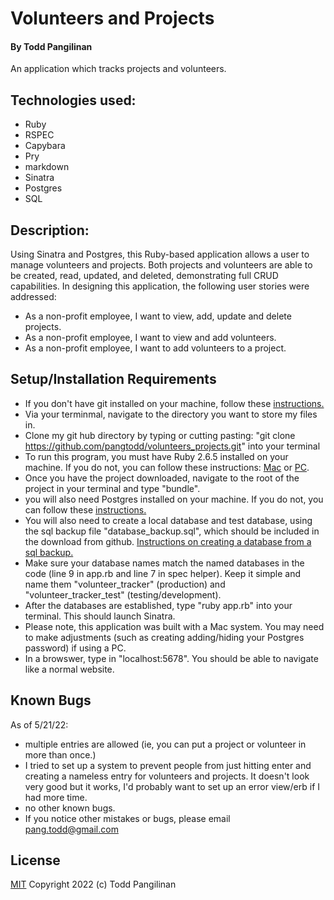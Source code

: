 # Volunteers and Projects

#### By Todd Pangilinan

An application which tracks projects and volunteers.

## Technologies used:

* Ruby
* RSPEC
* Capybara
* Pry
* markdown
* Sinatra
* Postgres
* SQL


## Description:
Using Sinatra and Postgres, this Ruby-based application allows a user to manage volunteers and projects. Both projects and volunteers are able to be created, read, updated, and deleted, demonstrating full CRUD capabilities. In designing this application, the following user stories were addressed:

* As a non-profit employee, I want to view, add, update and delete projects.
* As a non-profit employee, I want to view and add volunteers.
* As a non-profit employee, I want to add volunteers to a project.


## Setup/Installation Requirements

* If you don't have git installed on your machine, follow these [instructions.](https://www.learnhowtoprogram.com/introduction-to-programming/getting-started-with-intro-to-programming/git-and-github)
* Via your terminmal, navigate to the directory you want to store my files in.
* Clone my git hub directory by typing or cutting pasting: "git clone https://github.com/pangtodd/volunteers_projects.git" into your terminal
* To run this program, you must have Ruby 2.6.5 installed on your machine. If you do not, you can follow these instructions: [Mac](https://www.learnhowtoprogram.com/ruby-and-rails-part-time/getting-started-with-ruby/installing-ruby-on-mac) or [PC](https://www.learnhowtoprogram.com/ruby-and-rails-part-time/getting-started-with-ruby/installing-ruby-on-windows).
* Once you have the project downloaded, navigate to the root of the project in your terminal and type "bundle".
* you will also need Postgres installed on your machine. If you do not, you can follow these [instructions.](https://www.learnhowtoprogram.com/ruby-and-rails-part-time/getting-started-with-ruby/installing-postgres) 
* You will also need to create a local database and test database, using the sql backup file "database_backup.sql", which should be included in the download from github. [Instructions on creating a database from a sql backup.](https://www.learnhowtoprogram.com/ruby-and-rails-part-time/ruby-database-basics/backing-up-and-recreating-a-database)
* Make sure your database names match the named databases in the code (line 9 in app.rb and line 7 in spec helper). Keep it simple and name them "volunteer_tracker" (production) and 
"volunteer_tracker_test" (testing/development).
* After the databases are established, type "ruby app.rb" into your terminal. This should launch Sinatra.
* Please note, this application was built with a Mac system. You may need to make adjustments (such as creating adding/hiding your Postgres password) if using a PC.
* In a browswer, type in "localhost:5678". You should be able to navigate like a normal website.

## Known Bugs

As of 5/21/22:
* multiple entries are allowed (ie, you can put a project or volunteer in more than once.)
* I tried to set up a system to prevent people from just hitting enter and creating a nameless entry for volunteers and projects. It doesn't look very good but it works, I'd probably want to set up an error view/erb if I had more time.
* no other known bugs.
* If you notice other mistakes or bugs, please email pang.todd@gmail.com

## License

[MIT](https://opensource.org/licenses/MIT)
Copyright 2022 (c) Todd Pangilinan 